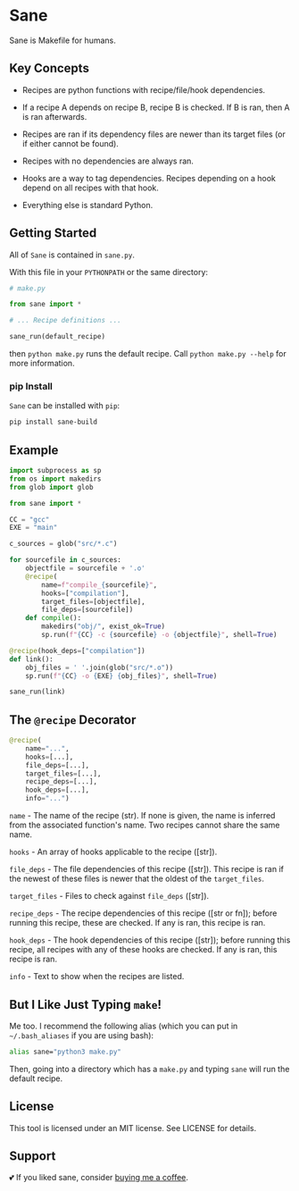 # Sane

Sane is Makefile for humans.

## Key Concepts

- Recipes are python functions with recipe/file/hook dependencies.

- If a recipe A depends on recipe B, recipe B is checked. If B is ran, then A
is ran afterwards.

- Recipes are ran if its dependency files are newer than its target files (or if
either cannot be found).

- Recipes with no dependencies are always ran.

- Hooks are a way to tag dependencies. Recipes depending on a hook depend on all
recipes with that hook.

- Everything else is standard Python.

## Getting Started

All of `Sane` is contained in `sane.py`.

With this file in your `PYTHONPATH` or the same directory:

```python
# make.py

from sane import *

# ... Recipe definitions ...

sane_run(default_recipe)
```

then `python make.py` runs the default recipe. Call `python make.py --help` for
more information.

### pip Install

`Sane` can be installed with `pip`:

```bash
pip install sane-build
```

## Example

```python
import subprocess as sp
from os import makedirs
from glob import glob

from sane import *

CC = "gcc"
EXE = "main"

c_sources = glob("src/*.c")

for sourcefile in c_sources:
    objectfile = sourcefile + '.o'
    @recipe(
        name=f"compile_{sourcefile}",
        hooks=["compilation"],
        target_files=[objectfile],
        file_deps=[sourcefile])
    def compile():
        makedirs("obj/", exist_ok=True)
        sp.run(f"{CC} -c {sourcefile} -o {objectfile}", shell=True)

@recipe(hook_deps=["compilation"])
def link():
    obj_files = ' '.join(glob("src/*.o"))
    sp.run(f"{CC} -o {EXE} {obj_files}", shell=True)

sane_run(link)

```

## The `@recipe` Decorator

```python
@recipe(
    name="...",
    hooks=[...],
    file_deps=[...],
    target_files=[...],
    recipe_deps=[...],
    hook_deps=[...],
    info="...")
```

`name` - The name of the recipe (str). If none is given, the name is inferred
from the associated function's name. Two recipes cannot share the same name.

`hooks` - An array of hooks applicable to the recipe ([str]).

`file_deps` - The file dependencies of this recipe ([str]). This recipe is ran
if the newest of these files is newer that the oldest of the `target_files`.

`target_files` - Files to check against `file_deps` ([str]).

`recipe_deps` - The recipe dependencies of this recipe ([str or fn]); before
running this recipe, these are checked. If any is ran, this recipe is ran.

`hook_deps` - The hook dependencies of this recipe ([str]); before running this
recipe, all recipes with any of these hooks are checked. If any is ran, this
recipe is ran.

`info` - Text to show when the recipes are listed.

## But I Like Just Typing `make`!

Me too. I recommend the following alias (which you can put in `~/.bash_aliases` if you are using bash):

```bash
alias sane="python3 make.py"
```

Then, going into a directory which has a `make.py` and typing `sane` will run the default recipe.

## License

This tool is licensed under an MIT license.
See LICENSE for details.

## Support

💕 If you liked sane, consider [buying me a coffee](https://www.paypal.me/miguelmurca/2.50).
